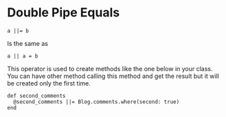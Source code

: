 # Double Pipe Equals

```
a ||= b
```
Is the same as
```
a || a = b
```

This operator is used to create methods like the one below in your class.
You can have other method calling this method and get the result but it will be created only the first time.

```
def second_comments
  @second_comments ||= Blog.comments.where(second: true)
end
```
  